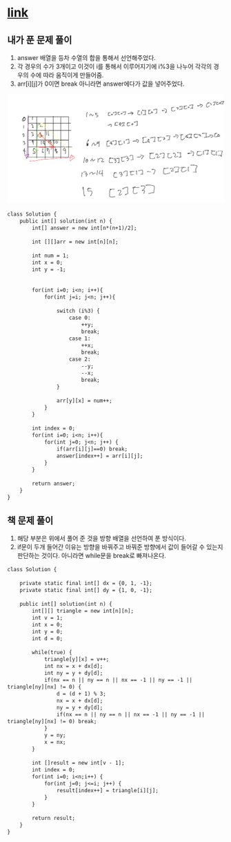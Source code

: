 # [link](https://school.programmers.co.kr/learn/courses/30/lessons/68645)

## 내가 푼 문제 풀이

1. answer 배열을 등차 수열의 합을 통해서 선언해주었다. 
2. 각 경우의 수가 3개이고 이것이 i를 통해서 이루어지기에 i%3을 나누어 각각의 경우의 수에 따라 움직이게 만들어줌. 
3. arr[i][j]가 0이면 break 아니라면 answer에다가 값을 넣어주었다.

![img.png](img.png)

```
class Solution {
    public int[] solution(int n) {
        int[] answer = new int[n*(n+1)/2];
        
        int [][]arr = new int[n][n];
        
        int num = 1;
        int x = 0;
        int y = -1;
        
        
        for(int i=0; i<n; i++){
            for(int j=i; j<n; j++){
                
                switch (i%3) {
                    case 0: 
                        ++y;
                        break;
                    case 1: 
                        ++x;
                        break;
                    case 2:
                        --y;
                        --x;
                        break;
                }
                
                arr[y][x] = num++;
            }
        }
        
        int index = 0;
        for(int i=0; i<n; i++){
            for(int j=0; j<n; j++) {
                if(arr[i][j]==0) break;
                answer[index++] = arr[i][j];
            }
        }
        
        return answer;
    }
}
```


## 책 문제 풀이
1. 해당 부분은 위에서 풀어 준 것을 방향 배열을 선언하여 푼 방식이다.
2. if문이 두개 들어간 이유는 방향을 바꿔주고 바꿔준 방향에서 값이 들어갈 수 있는지 판단하는 것이다. 아니라면 while문을 break로 빠져나온다.
```
class Solution {
    
    private static final int[] dx = {0, 1, -1};
    private static final int[] dy = {1, 0, -1};

    public int[] solution(int n) {
        int[][] triangle = new int[n][n];
        int v = 1;
        int x = 0;
        int y = 0;
        int d = 0;
        
        while(true) {
            triangle[y][x] = v++;
            int nx = x + dx[d];
            int ny = y + dy[d];
            if(nx == n || ny == n || nx == -1 || ny == -1 || triangle[ny][nx] != 0) {
                d = (d + 1) % 3;
                nx = x + dx[d];
                ny = y + dy[d];
                if(nx == n || ny == n || nx == -1 || ny == -1 || triangle[ny][nx] != 0) break;
            }
            y = ny;
            x = nx;
        }
        
        int []result = new int[v - 1];
        int index = 0;
        for(int i=0; i<n;i++) {
            for(int j=0; j<=i; j++) {
                result[index++] = triangle[i][j];
            }
        }
        
        return result;
    }
}
```

